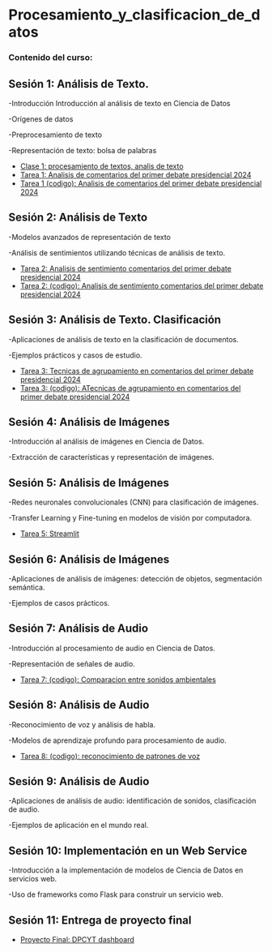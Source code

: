 # Procesamiento_y_clasificacion_de_datos
### Contenido del curso:

## Sesión 1: Análisis de Texto.

-Introducción Introducción al análisis de texto en Ciencia de Datos 

-Orígenes de datos 

-Preprocesamiento de texto 

-Representación de texto: bolsa de palabras 

- [Clase 1: procesamiento de textos, analis de texto](Clases/clase1.ipynb)
- [Tarea 1: Analisis de comentarios del primer debate presidencial 2024](Template-Tareas-MCD-UANL/Tareas-1-MCD-UANL.pdf)
- [Tarea 1 (codigo): Analisis de comentarios del primer debate presidencial 2024](Tareas/Tarea_1/Datos/YCD.ipynb)
 
## Sesión 2: Análisis de Texto 

 -Modelos avanzados de representación de texto 
 
 -Análisis de sentimientos utilizando técnicas de análisis de texto. 

- [Tarea 2: Analisis de sentimiento comentarios del primer debate presidencial 2024](Tarea_2/Template-Tareas-MCD-UANL/Tareas-2-MCD-UANL.pdf)
- [Tarea 2: (codigo): Analisis de sentimiento comentarios del primer debate presidencial 2024](Tareas/Tarea_2/Datos/YCD.ipynb)
## Sesión 3: Análisis de Texto. Clasificación 

 -Aplicaciones de análisis de texto en la clasificación de documentos. 
 
 -Ejemplos prácticos y casos de estudio. 

- [Tarea 3: Tecnicas de agrupamiento en comentarios del primer debate presidencial 2024](Tareas/Tarea_3/Template-Tareas-MCD-UANL/Tareas-3-MCD-UANL.pdf)
- [Tarea 3: (codigo): ATecnicas de agrupamiento en comentarios del primer debate presidencial 2024](Tareas/Tarea_3/Datos/Tarea_3.ipynb)

## Sesión 4: Análisis de Imágenes 

 -Introducción al análisis de imágenes en Ciencia de Datos. 
 
 -Extracción de características y representación de imágenes. 


## Sesión 5: Análisis de Imágenes

 -Redes neuronales convolucionales (CNN) para clasificación de imágenes. 
 
 -Transfer Learning y Fine-tuning en modelos de visión por computadora. 
- [Tarea 5: Streamlit](Tareas/Tarea_5/app.py)

## Sesión 6: Análisis de Imágenes 

 -Aplicaciones de análisis de imágenes: detección de objetos, segmentación semántica. 
 
 -Ejemplos de casos prácticos. 

## Sesión 7: Análisis de Audio 

 -Introducción al procesamiento de audio en Ciencia de Datos. 
 
 -Representación de señales de audio. 
 - [Tarea 7: (codigo): Comparacion entre sonidos ambientales](Tareas/Tarea_7/Template-Tareas-MCD-UANL/Tareas-__-MCD-UANL.pdf)

## Sesión 8: Análisis de Audio 

 -Reconocimiento de voz y análisis de habla. 
 
 -Modelos de aprendizaje profundo para procesamiento de audio. 
 
 - [Tarea 8: (codigo): reconocimiento de patrones de voz](Tareas/Tarea_8/Datos/Tarea.ipynb)
## Sesión 9: Análisis de Audio 

 -Aplicaciones de análisis de audio: identificación de sonidos, clasificación de audio. 
 
 -Ejemplos de aplicación en el mundo real. 
 
## Sesión 10: Implementación en un Web Service 

 -Introducción a la implementación de modelos de Ciencia de Datos en servicios web. 
 
 -Uso de frameworks como Flask para construir un servicio web. 
 
## Sesión 11: Entrega de proyecto final 

 - [Proyecto Final: DPCYT dashboard](Tareas/Tarea_8/Datos/Tarea.ipynb)
